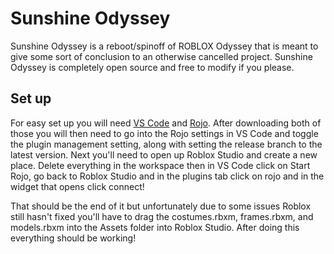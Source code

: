 # Sunshine Odyssey
Sunshine Odyssey is a reboot/spinoff of ROBLOX Odyssey that is meant to give some sort of conclusion to an otherwise cancelled project.
Sunshine Odyssey is completely open source and free to modify if you please.

## Set up
For easy set up you will need [VS Code](https://code.visualstudio.com/) and [Rojo](https://marketplace.visualstudio.com/items?itemName=evaera.vscode-rojo).
After downloading both of those you will then need to go into the Rojo settings in VS Code and toggle the plugin management setting, along with setting the release branch to the latest version.
Next you'll need to open up Roblox Studio and create a new place. Delete everything in the workspace then in VS Code click on Start Rojo, go back to Roblox Studio and in the plugins tab click on rojo and in the widget that opens click connect!

That should be the end of it but unfortunately due to some issues Roblox still hasn't fixed you'll have to drag the costumes.rbxm, frames.rbxm, and models.rbxm into the Assets folder into Roblox Studio. After doing this everything should be working!
